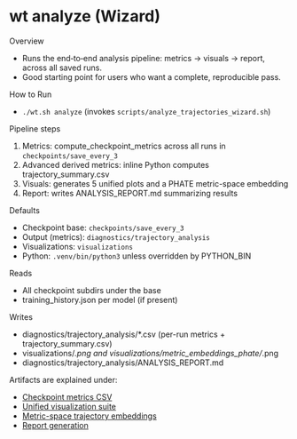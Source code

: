 # wt analyze (Wizard)

Overview
- Runs the end‑to‑end analysis pipeline: metrics → visuals → report, across all saved runs.
- Good starting point for users who want a complete, reproducible pass.

How to Run
- `./wt.sh analyze` (invokes `scripts/analyze_trajectories_wizard.sh`)

Pipeline steps
1) Metrics: compute_checkpoint_metrics across all runs in `checkpoints/save_every_3`
2) Advanced derived metrics: inline Python computes trajectory_summary.csv
3) Visuals: generates 5 unified plots and a PHATE metric-space embedding
4) Report: writes ANALYSIS_REPORT.md summarizing results

Defaults
- Checkpoint base: `checkpoints/save_every_3`
- Output (metrics): `diagnostics/trajectory_analysis`
- Visualizations: `visualizations`
- Python: `.venv/bin/python3` unless overridden by PYTHON_BIN

Reads
- All checkpoint subdirs under the base
- training_history.json per model (if present)

Writes
- diagnostics/trajectory_analysis/*.csv (per-run metrics + trajectory_summary.csv)
- visualizations/*.png and visualizations/metric_embeddings_phate/*.png
- diagnostics/trajectory_analysis/ANALYSIS_REPORT.md

Artifacts are explained under:
- [Checkpoint metrics CSV](manual/plots/checkpoint_metrics_csv)
- [Unified visualization suite](manual/plots/visualize_unified)
- [Metric-space trajectory embeddings](manual/plots/trajectory_metric_space)
- [Report generation](manual/plots/visualize_unified)
